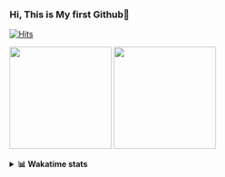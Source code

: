 ### Hi, This is My first Github👋
[![Hits](https://hits.seeyoufarm.com/api/count/incr/badge.svg?url=https%3A%2F%2Fgithub.com%2FJonghyun-Park1027&count_bg=%2379C83D&title_bg=%23555555&icon=&icon_color=%23E7E7E7&title=hits&edge_flat=false)](https://hits.seeyoufarm.com)
<br>

<!--[![Solved.ac Profile](http://mazassumnida.wtf/api/v2/generate_badge?boj=ppjjhh1027)](https://solved.ac/ppjjhh1027/)
-->
<p>
  <img height="180em" src="https://github-readme-stats-eight-rho-29.vercel.app/api?username=Jonghyun-Park1027&show_icons=true&include_all_commits=true&bg_color=30,e96443,904e95&title_color=fff&text_color=fff">
  <img height="180em" src="https://github-readme-stats-eight-rho-29.vercel.app/api/top-langs/?username=Jonghyun-Park1027&layout=compact&bg_color=30,e96443,904e95&title_color=fff&text_color=fff">


</p>
<details>
<summary><b>📊 Wakatime stats</b><br></summary>
<div>
<hr/>




<!--START_SECTION:waka-->
![Code Time](http://img.shields.io/badge/Code%20Time-230%20hrs%2015%20mins-blue)

![Profile Views](http://img.shields.io/badge/Profile%20Views-6-blue)

**🐱 My GitHub Data** 

> 📦 83.7 kB Used in GitHub's Storage 
 > 
> 🏆 145 Contributions in the Year 2023
 > 
> 🚫 Not Opted to Hire
 > 
> 📜 14 Public Repositories 
 > 
> 🔑 5 Private Repositories 
 > 
**I'm an Early 🐤** 

```text
🌞 Morning                37 commits          █████░░░░░░░░░░░░░░░░░░░░   18.59 % 
🌆 Daytime                103 commits         █████████████░░░░░░░░░░░░   51.76 % 
🌃 Evening                54 commits          ███████░░░░░░░░░░░░░░░░░░   27.14 % 
🌙 Night                  5 commits           █░░░░░░░░░░░░░░░░░░░░░░░░   02.51 % 
```
📅 **I'm Most Productive on Sunday** 

```text
Monday                   18 commits          ██░░░░░░░░░░░░░░░░░░░░░░░   09.05 % 
Tuesday                  36 commits          █████░░░░░░░░░░░░░░░░░░░░   18.09 % 
Wednesday                14 commits          ██░░░░░░░░░░░░░░░░░░░░░░░   07.04 % 
Thursday                 13 commits          ██░░░░░░░░░░░░░░░░░░░░░░░   06.53 % 
Friday                   35 commits          ████░░░░░░░░░░░░░░░░░░░░░   17.59 % 
Saturday                 40 commits          █████░░░░░░░░░░░░░░░░░░░░   20.10 % 
Sunday                   43 commits          █████░░░░░░░░░░░░░░░░░░░░   21.61 % 
```


📊 **This Week I Spent My Time On** 

```text
🕑︎ Time Zone: Asia/Seoul

💬 Programming Languages: 
Jupyter                  6 hrs 21 mins       ███████████████████░░░░░░   75.79 % 
Python                   1 hr 57 mins        ██████░░░░░░░░░░░░░░░░░░░   23.43 % 
GitIgnore file           2 mins              ░░░░░░░░░░░░░░░░░░░░░░░░░   00.44 % 
Markdown                 1 min               ░░░░░░░░░░░░░░░░░░░░░░░░░   00.34 % 

🔥 Editors: 
PyCharm                  8 hrs 23 mins       █████████████████████████   100.00 % 

🐱‍💻 Projects: 
실기                       2 hrs 52 mins       █████████░░░░░░░░░░░░░░░░   34.36 % 
빅분기                      2 hrs 30 mins       ███████░░░░░░░░░░░░░░░░░░   29.96 % 
AICE                     2 hrs 8 mins        ██████░░░░░░░░░░░░░░░░░░░   25.46 % 
Time_series              41 mins             ██░░░░░░░░░░░░░░░░░░░░░░░   08.23 % 
Unknown Project          8 mins              ░░░░░░░░░░░░░░░░░░░░░░░░░   01.64 % 

💻 Operating System: 
Windows                  8 hrs 23 mins       █████████████████████████   100.00 % 
```

**I Mostly Code in Jupyter Notebook** 

```text
Jupyter Notebook         8 repos             ██████████████░░░░░░░░░░░   57.14 % 
HTML                     3 repos             █████░░░░░░░░░░░░░░░░░░░░   21.43 % 
Python                   2 repos             ████░░░░░░░░░░░░░░░░░░░░░   14.29 % 
R                        1 repo              ██░░░░░░░░░░░░░░░░░░░░░░░   07.14 % 
```




 Last Updated on 01/06/2023 18:34:38 UTC
<!--END_SECTION:waka-->
</details>



